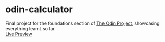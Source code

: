 # odin-calculator
Final project for the foundations section of [The Odin Project](https://www.theodinproject.com/),
showcasing everything learnt so far.  
[Live Preview](https://itdepends-music.github.io/odin-calculator/)